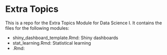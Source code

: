 # Extra Topics

This is a repo for the Extra Topics Module for Data Science I. It contains the files for the following modules:

* shiny_dashboard_template.Rmd: Shiny dashboards
* stat_learning.Rmd: Statistical learning
* .Rmd: 
